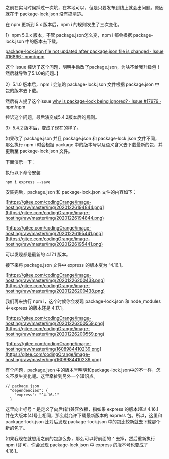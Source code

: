 之前在实习时候踩过一次坑，在本地可以，但是只要发布到线上就会出问题。原因就在于 package-lock.json 没有搞清楚。

在 npm 更新到 5.x 版本后，npm i 的规则发生了三次变化。

1）npm 5.0.x 版本，不管 package.json怎么变，npm i 都会根据 package-lock.json 中的版本去下载。

[package-lock.json file not updated after package.json file is changed · Issue #16866 · npm/npm](https://link.zhihu.com/?target=https%3A//github.com/npm/npm/issues/16866)

这个 issue 控诉了这个问题，明明手动改了package.json，为啥不给我升级包！然后就导致了5.1.0的问题..】

2）5.1.0 版本后，npm i 会忽略 package-lock.json 文件根据 package.json 中包的版本去下载。

然后有人提了这个issue [why is package-lock being ignored? · Issue #17979 · npm/npm](https://link.zhihu.com/?target=https%3A//github.com/npm/npm/issues/17979)

控诉这个问题，最后演变成5.4.2版本后的规则。

3）5.4.2 版本后，变成了现在的样子。

如果改了 package.json 并且 package.json 和 package-lock.json 文件不同，那么执行 npm i 时会根据 package 中的版本号以及语义含义去下载最新的包，并更新至 package-lock.json 文件。

下面演示一下：

执行以下命令安装

```
npm i express --save
```

安装完后，package.json 和 package-lock.json 文件的内容如下：

![https://gitee.com/codingOrange/image-hosting/raw/master/img/20201226194844.png](https://gitee.com/codingOrange/image-hosting/raw/master/img/20201226194844.png)

![https://gitee.com/codingOrange/image-hosting/raw/master/img/20201226195441.png](https://gitee.com/codingOrange/image-hosting/raw/master/img/20201226195441.png)

可以发现都是最新的 4.17.1 版本。

接下来将 package.json 文件中 express 的版本变为 ^4.16.1。

![https://gitee.com/codingOrange/image-hosting/raw/master/img/20201226200438.png](https://gitee.com/codingOrange/image-hosting/raw/master/img/20201226200438.png)

我们再来执行 npm i，这个时候你会发现 package-lock.json 和 node_modules 中 express 的版本还是 4.17.1。

![https://gitee.com/codingOrange/image-hosting/raw/master/img/20201226200559.png](https://gitee.com/codingOrange/image-hosting/raw/master/img/20201226200559.png)

![https://gitee.com/codingOrange/image-hosting/raw/master/img/1608984410239.png](https://gitee.com/codingOrange/image-hosting/raw/master/img/1608984410239.png)

有个问题，package.json 中的版本号明明和package-lock.json中的不一样，怎么不发生变化呢。这里牵扯到另外一个知识点。

```
// package.json
  "dependencies": {
    "express": "^4.16.1"
  }
```

这里向上标号 `^` 是定义了向后(新)兼容依赖，指如果 express 的版本超过 4.16.1 并在大版本(4)号上相同，那么就允许下载最新版本的 express 包。所以，这里和 package-lock.json 比对后发现 package-lock.json 中的包比较新就去下载那个新的包了。

如果我现在就想用之前的包怎么办，那么可以将前面的 `^` 去掉，然后重新执行 npm i 即可，你会发现 package-lock.json 中 express 的版本号也变成了 4.16.1。